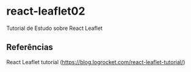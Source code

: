 # react-leaflet02
Tutorial de Estudo sobre React Leaflet 

## Referências

React Leaflet tutorial (https://blog.logrocket.com/react-leaflet-tutorial/)
